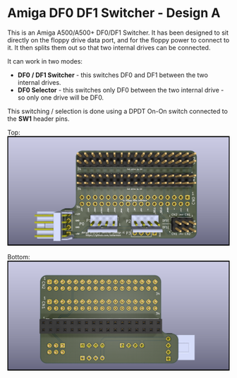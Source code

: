 # Amiga DF0 DF1 Switcher - Design A

This is an Amiga A500/A500+ DF0/DF1 Switcher. It has been designed to sit directly on the floppy drive data port, and for the floppy power to connect to it. It then splits them out so that two internal drives can be connected.

It can work in two modes:

* **DF0 / DF1 Switcher** - this switches DF0 and DF1 between the two internal drives. 
* **DF0 Selector** - this switches only DF0 between the two internal drive - so only one drive will be DF0.

This switching / selection is done using a DPDT On-On switch connected to the **SW1** header pins.

Top:
![Top](https://github.com/solarmon/PCB-Projects/blob/master/Amiga%20DF0%20DF1%20Switcher%20-%20Design%20A/Amiga%20DF0%20DF1%20Switcher%20-%20Design%20A%20-%20Top.png)

Bottom:
![Bottom](https://github.com/solarmon/PCB-Projects/blob/master/Amiga%20DF0%20DF1%20Switcher%20-%20Design%20A/Amiga%20DF0%20DF1%20Switcher%20-%20Design%20A%20-%20Bottom.png)
